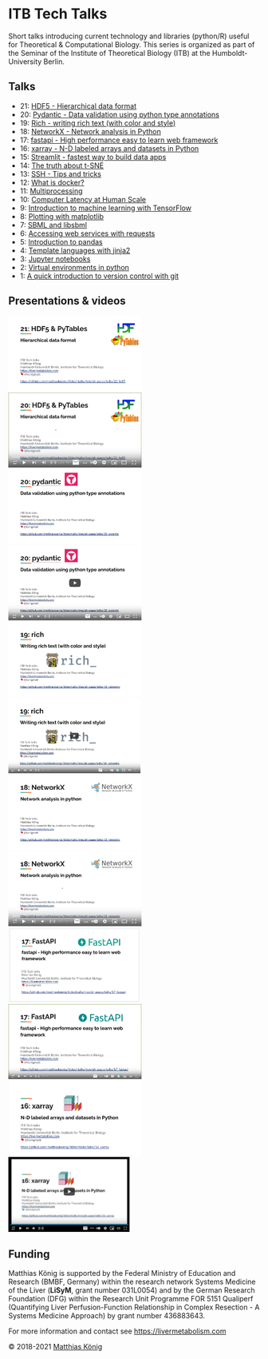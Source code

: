 # ITB Tech Talks

Short talks introducing current technology and libraries (python/R) useful for Theoretical & Computational Biology.
This series is organized as part of the Seminar of the Institute of Theoretical Biology (ITB) at the Humboldt-University Berlin.

## Talks
- 21: [HDF5 - Hierarchical data format](./talks/21_hdf5)
- 20: [Pydantic - Data validation using python type annotations](./talks/20_pydantic)
- 19: [Rich - writing rich text (with color and style)](./talks/19_rich)
- 18: [NetworkX - Network analysis in Python](./talks/18_networkx)
- 17: [fastapi - High performance easy to learn web framework](./talks/17_fastapi)
- 16: [xarray - N-D labeled arrays and datasets in Python](./talks/16_xarray)
- 15: [Streamlit - fastest way to build data apps](./talks/15_streamlit)
- 14: [The truth about t-SNE](./talks/14_tsne)
- 13: [SSH - Tips and tricks](./talks/13_ssh)
- 12: [What is docker?](./talks/12_docker)
- 11: [Multiprocessing](./talks/11_multiprocessing)
- 10: [Computer Latency at Human Scale](./talks/10_latency) 
- 9: [Introduction to machine learning with TensorFlow](./talks/09_tensorflow) 
- 8: [Plotting with matplotlib](./talks/08_matplotlib)
- 7: [SBML and libsbml](./talks/07_libsbml)
- 6: [Accessing web services with requests](./talks/06_requests) 
- 5: [Introduction to pandas](./talks/05_pandas)
- 4: [Template languages with jinja2](./talks/04_templates) 
- 3: [Jupyter notebooks](./talks/03_jupyter)
- 2: [Virtual environments in python](./talks/02_virtualenv) 
- 1: [A quick introduction to version control with git](./talks/01_git)

## Presentations & videos
<a href="https://docs.google.com/presentation/d/e/2PACX-1vQj1zUsJSaCvcMoHoUX5n6hagFRAi3Wom20VYVt73qwAgdk3ENKoA97zjHaIN6R6vMER1wQZ4RXdZYK/pub?start=false&loop=false&delayms=3000" target="_blank">
    <img src="./talks/21_hdf5/presentation.png" height="150"/>
</a>
<a href="https://youtu.be/RhXai1pTqrQ" target="_blank">
    <img src="./talks/21_hdf5/video.png" height="150"/>
</a>
<br />
<a href="https://docs.google.com/presentation/d/e/2PACX-1vRN4ky-CfL6kQfwRs8be41aXG6nX6SWaGDBTmRyeS-u5ihiBmwVfgn43CMEabqZnFGsfh_51VlncCLP/pub?start=false&loop=false&delayms=3000" target="_blank">
    <img src="./talks/20_pydantic/presentation.png" height="150"/>
</a>
<a href="https://youtu.be/aW4BWvoT9gQ" target="_blank">
    <img src="./talks/20_pydantic/video.png" height="150"/>
</a>
<br />
<a href="https://docs.google.com/presentation/d/e/2PACX-1vSra5QzYt4NIaVEjALAmg5lQM3Iov4ZxYtN9XfQWOcevibVYnyVl7_ub240TDUIMMPa-NOgKzgrGV7d/pub?start=false&loop=false&delayms=3000" target="_blank">
    <img src="./talks/19_rich/presentation.png" height="150"/>
</a>
<a href="https://youtu.be/sa-ArMZreAQ" target="_blank">
    <img src="./talks/19_rich/video.png" height="150"/>
</a>
<br />
<a href="https://docs.google.com/presentation/d/e/2PACX-1vTj5LUc7ff340WAzh8DtZLuh-VWOosa9GhnZzeyjr5eflbdN0i7dPk7k7u-MDkVZ0iXDhq-7FT5Naoj/pub?start=false&loop=false&delayms=3000" target="_blank">
    <img src="./talks/18_networkx/presentation.png" height="150"/>
</a>
<a href="https://youtu.be/1e_iIcIen9s" target="_blank">
    <img src="./talks/18_networkx/video.png" height="150"/>
</a>
<br />
<a href="https://docs.google.com/presentation/d/e/2PACX-1vSYF_7DNzWc2d2Bz5a9ersy05IAooEzBwh5xxztXNfm89Qw9BPUBmaAdYQ6jcAnGkg-DmI01-LJ2hMg/pub?start=false&loop=false&delayms=3000" target="_blank">
    <img src="./talks/17_fastapi/presentation.png" height="150"/>
</a> 
<a href="https://www.youtube.com/watch?v=UJdf5RCrvio" target="_blank">
    <img src="./talks/17_fastapi/video.png" height="150"/>
</a>
<br />
<a href="https://docs.google.com/presentation/d/e/2PACX-1vQMlOV4Mb7uWqQLwvPC_o_xJwITfAsC-ho8kGQ0TZVPkZENnfComE3eyg5O7gCp6qIn9hU5KzzScJ1w/pub?start=false&loop=false&delayms=3000" target="_blank">
    <img src="./talks/16_xarray/presentation.png" height="150" alt="presentation"/>
</a> 
<a href="https://youtu.be/RQL4M52oRZU" target="_blank">
    <img src="./talks/16_xarray/video.png" height="150" alt="video"/>
</a>

## Funding
Matthias König is supported by the Federal Ministry of Education and Research (BMBF, Germany)
within the research network Systems Medicine of the Liver (**LiSyM**, grant number 031L0054) 
and by the German Research Foundation (DFG) within the Research Unit Programme FOR 5151 
Qualiperf (Quantifying Liver Perfusion-Function Relationship in Complex Resection - 
A Systems Medicine Approach) by grant number 436883643.

For more information and contact see https://livermetabolism.com

&copy; 2018-2021 [Matthias König](https://livermetabolism.com)